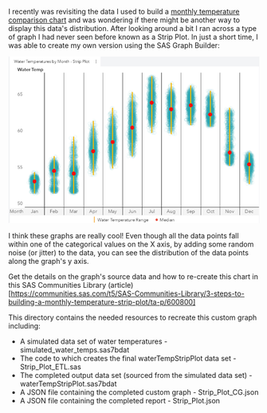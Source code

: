 I recently was revisiting the data I used to build a [monthly temperature comparison chart](https://github.com/sassoftware/va-custom-graphs/tree/master/Examples/water_temp_comparison) and was wondering if there might be another way to display this data's distribution.  After looking around a bit I ran across a type of graph I had never seen before known as a Strip Plot. In just a short time, I was able to create my own version using the SAS Graph Builder:

![](./WaterTemp_StripPlot.png)

I think these graphs are really cool!  Even though all the data points fall within one of the categorical values on the X axis, by adding some random noise (or jitter) to the data, you can see the distribution of the data points along the graph's y axis. 

Get the details on the graph's source data and how to re-create this chart in this SAS Communities Library (article)[https://communities.sas.com/t5/SAS-Communities-Library/3-steps-to-building-a-monthly-temperature-strip-plot/ta-p/600800]

This directory contains the needed resources to recreate this custom graph including:

* A simulated data set of water temperatures - simulated_water_temps.sas7bdat
* The code to which creates the final waterTempStripPlot data set - Strip_Plot_ETL.sas
* The completed output data set (sourced from the simulated data set) - waterTempStripPlot.sas7bdat
* A JSON file containing the completed custom graph - Strip_Plot_CG.json
* A JSON file containing the completed report - Strip_Plot.json
